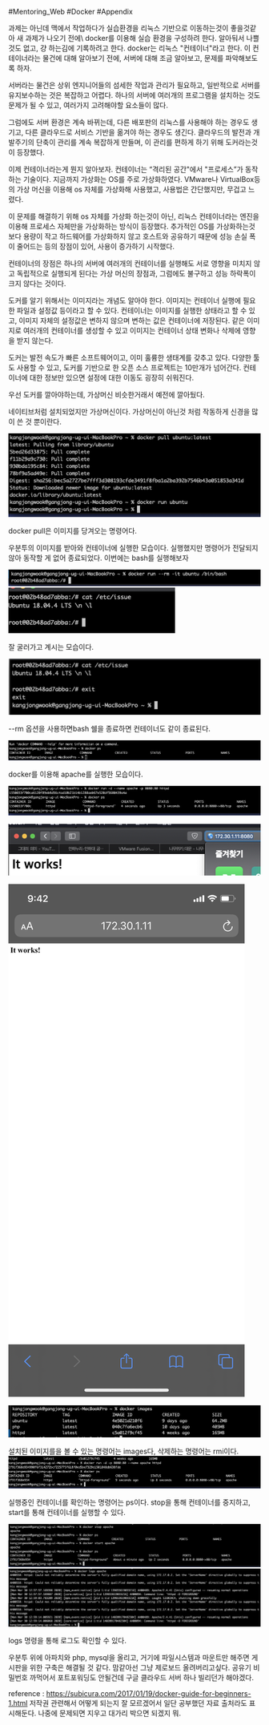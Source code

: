 #Mentoring_Web #Docker #Appendix

과제는 아닌데 맥에서 작업하다가 실습환경을 리눅스 기반으로 이동하는것이 좋을것같아 새 과제가 나오기 전에\ docker를 이용해 실습 환경을 구성하려 한다. 알아둬서 나쁠것도 없고, 걍 하는김에 기록하려고 한다.
docker는 리눅스 "컨테이너"라고 한다. 이 컨테이너라는 물건에 대해 알아보기 전에, 서버에
대해 조금 알아보고, 문제를 파악해보도록 하자.

서버라는 물건은 상위 엔지니어들의 섬세한 작업과 관리가 필요하고, 일반적으로 서버를 유지보수하는 것은 복잡하고 어렵다. 하나의 서버에 여러개의 프로그램을 설치하는 것도 문제가 될 수 있고, 여러가지 고려해야할 요소들이 많다.

그럼에도 서버 환경은 계속 바뀌는데, 다른 배포판의 리눅스를 사용해야 하는 경우도 생기고, 다른 클라우드로 서비스 기반을 옮겨야 하는 경우도 생긴다. 클라우드의 발전과 개발주기의 단축이 관리를 계속 복잡하게 만들며, 이 관리를 편하게 하기 위해 도커라는것이 등장했다. 

이제 컨테이너라는게 뭔지 알아보자. 컨테이너는 “격리된 공간"에서 "프로세스”가 동작하는 기술이다. 지금까지 가상화는 OS를 주로 가상화하였다. VMware나 VirtualBox등의 가상 머신을 이용해 os 자체를 가상화해 사용했고, 사용법은 간단했지만, 무겁고 느렸다. 

이 문제를 해결하기 위해 os 자체를 가상화 하는것이 아닌, 리눅스 컨테이너라는 엔진을 이용해 프로세스 자체만을 가상화하는 방식이 등장했다.  추가적인 OS를 가상화하는것보다 용량이 작고 하드웨어를 가상화하지 않고 호스트와 공유하기 때문에 성능 손실 폭이 줄어드는 등의 장점이 있어, 사용이 증가하기 시작했다.

컨테이너의 장점은 하나의 서버에 여러개의 컨테이너를 실행해도 서로 영향을 미치지 않고 독립적으로 실행되게 된다는 가상 머신의 장점과, 그럼에도 불구하고 성능 하락폭이 크지 않다는 것이다.

도커를 알기 위해서는 이미지라는 개념도 알아야 한다. 이미지는 컨테이너 실행에 필요한 파일과 설정값 등이라고 할 수 있다. 컨테이너는 이미지를 실행한 상태라고 할 수 있고, 이미지 자체의 설정값은 변하지 않으며 변하는 값은 컨테이너에 저장된다. 같은 이미지로 여러개의 컨테이너를 생성할 수 있고 이미지는 컨테이너 상태 변화나 삭제에 영향을 받지 않는다. 

도커는 발전 속도가 빠른 소프트웨어이고, 이미 훌륭한 생태계를 갖추고 있다. 다양한 툴도 사용할 수 있고, 도커를 기반으로 한 오픈 소스 프로젝트는 10만개가 넘어간다. 컨테이너에 대한 정보만 있으면 설정에 대한 이동도 굉장히 쉬워진다.

우선 도커를 깔아야하는데, 가상머신 비슷한거래서 예전에 깔아뒀다.


네이티브처럼 설치되었지만 가상머신이다. 가상머신이 아닌것 처럼 작동하게 신경을 많이 쓴 것 뿐이란다.

![](./img/01-1.png)

docker pull은 이미지를 당겨오는 명령어다.

우분투의 이미지를 받아와 컨테이너에 실행한 모습이다. 실행했지만 명령어가 전달되지 않아 동작할 게 없어 종료되었다. 이번에는 bash를 실행해보자

![](./img/01-2.png)
![](./img/01-3.png)

잘 굴러가고 계시는 모습이다. 

![](./img/01-4.png)

--rm 옵션을 사용하면bash 쉘을 종료하면 컨테이너도 같이 종료된다.

![](./img/01-5.png)

docker를 이용해 apache를 실행한 모습이다.

![](./img/01-6.png)

![](./img/01-7.png)

![](./img/01-8.jpg)

![](./img/01-9.png)

설치된 이미지를을 볼 수 있는 명령어는  images다, 삭제하는 명령어는 rmi이다.
![](./img/01-10.png)

실행중인 컨테이너를 확인하는 명령어는 ps이다. stop을 통해 컨테이너를 중지하고, start를 통해 컨테이너를 실행할 수 있다.

![](./img/01-11.png)
![](./img/01-12.png)

logs 명령을 통해 로그도 확인할 수 있다.

우분투 위에 아파치와 php, mysql을 올리고, 거기에 파일시스템과 마운트만 해주면 게시판을 위한 구축은 해결될 것 같다. 맘같아선 그냥 제로보드 올려버리고싶다. 공유기 비밀번호 까먹어서 포트포워딩도 안될건데 구글 클라우드 서버 하나 빌리던가 해야겠다.

reference : https://subicura.com/2017/01/19/docker-guide-for-beginners-1.html
저작권 관련해서 어떻게 되는지 잘 모르겠어서 일단 공부했던 자료 출처라도 표시해둔다. 나중에 문제되면 지우고 대가리 박으면 되겠지 뭐.